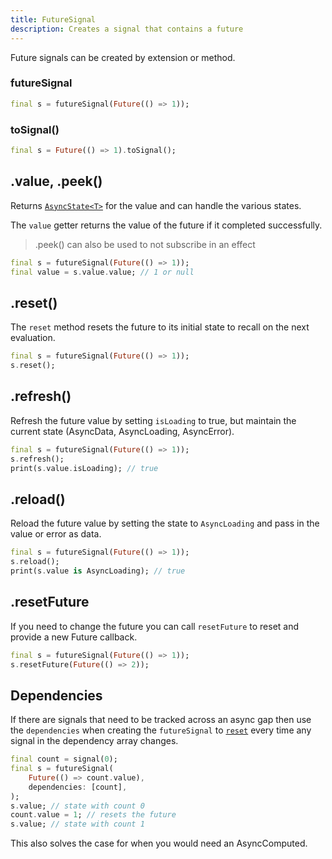 ```yaml
---
title: FutureSignal
description: Creates a signal that contains a future
---
```


Future signals can be created by extension or method.

### futureSignal

```dart
final s = futureSignal(Future(() => 1));
```

### toSignal()

```dart
final s = Future(() => 1).toSignal();
```

## .value, .peek()

Returns [`AsyncState<T>`](/signals.dart/dart/async/state) for the value and can handle the various states.

The `value` getter returns the value of the future if it completed successfully.

> .peek() can also be used to not subscribe in an effect

```dart
final s = futureSignal(Future(() => 1));
final value = s.value.value; // 1 or null
```

## .reset()

The `reset` method resets the future to its initial state to recall on the next evaluation.

```dart
final s = futureSignal(Future(() => 1));
s.reset();
```

## .refresh()

Refresh the future value by setting `isLoading` to true, but maintain the current state (AsyncData, AsyncLoading, AsyncError).

```dart
final s = futureSignal(Future(() => 1));
s.refresh();
print(s.value.isLoading); // true
```

## .reload()

Reload the future value by setting the state to `AsyncLoading` and pass in the value or error as data.

```dart
final s = futureSignal(Future(() => 1));
s.reload();
print(s.value is AsyncLoading); // true
```

## .resetFuture

If you need to change the future you can call `resetFuture` to reset and provide a new Future callback.

```dart
final s = futureSignal(Future(() => 1));
s.resetFuture(Future(() => 2));
```

## Dependencies

If there are signals that need to be tracked across an async gap then use the `dependencies` when creating the `futureSignal` to [`reset`](#.reset()) every time any signal in the dependency array changes.

```dart
final count = signal(0);
final s = futureSignal(
    Future(() => count.value),
    dependencies: [count],
);
s.value; // state with count 0
count.value = 1; // resets the future
s.value; // state with count 1
```

This also solves the case for when you would need an AsyncComputed.
